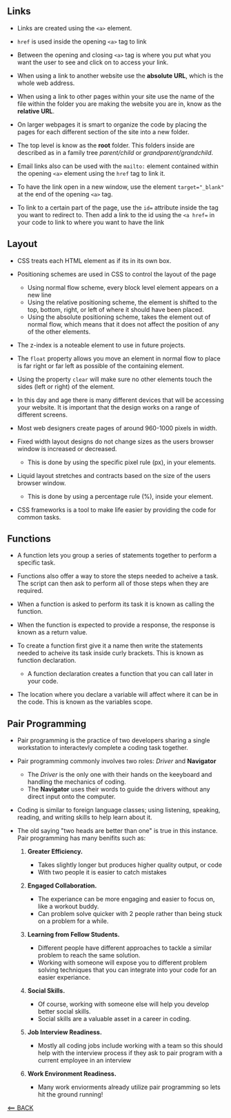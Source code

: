 ## Links

- Links are created using the `<a>` element.
- `href` is used inside the opening `<a>` tag to link

- Between the opening and closing `<a>` tag is where you put what you want the user to see and click on to access your link.
- When using a link to another website use the __absolute URL__,  which is the whole web address.

- When using a link to other pages within your site use the name of the file within the folder you are making the website you are in, know as the __relative URL__.

- On larger webpages it is smart to organize the code by placing the pages for each different section of the site into a new folder.

- The top level is know as the __root__ folder. This folders inside are described as in a family tree _parent/child_ or _grandparent/grandchild_.

- Email links also can be used with the `mailto:` element contained within the opening `<a>` element using the `href` tag to link it.

- To have the link open in a new window, use the element `target="_blank"` at the end of the opening `<a>` tag.

- To link to a certain part of the page, use the `id=` attribute inside the tag you want to redirect to. Then add a link to the id using the `<a href=` in your code to link to where you want to have the link

## Layout

- CSS treats each HTML element as if its in its own box.

- Positioning schemes are used in CSS to control the layout of the page

    - Using normal flow scheme, every block level element appears on a new line
    - Using the relative positioning scheme, the element is shifted to the top, bottom, right, or left of where it should have been placed.
    - Using the absolute positioning scheme, takes the element out of normal flow, which means that it does not affect the position of any of the other elements.

- The z-index is a noteable element to use in future projects.

- The `float` property allows you move an element in normal flow to place is far right or far left as possible of the containing element.

- Using the property `clear` will make sure no other elements touch the sides (left or right) of the element.

- In this day and age there is many different devices that will be accessing your website. It is important that the design works on a range of different screens.

- Most web designers create pages of around 960-1000 pixels in width.

- Fixed width layout designs do not change sizes as the users browser window is increased or decreased.

    - This is done by using the specific pixel rule (px), in your elements.

- Liquid layout stretches and contracts based on the size of the users browser window.

    - This is done by using a percentage rule (%), inside your element.

- CSS frameworks is a tool to make life easier by providing the code for common tasks.

## Functions

- A function lets you group a series of statements together to perform a specific task.

- Functions also offer a way to store the steps needed to acheive a task. The script can then ask to perform all of those steps when they are required.

- When a function is asked to perform its task it is known as calling the function.

- When the function is expected to provide a response, the response is known as a return value.

- To create a function first give it a name then write the statements needed to acheive its task inside curly brackets. This is known as function declaration.
    - A function declaration creates a function that you can call later in your code.

- The location where you declare a variable will affect where it can be in the code. This is known as the variables scope.

## Pair Programming

- Pair programming is the practice of two developers sharing a single workstation to interactevly complete a coding task together. 

- Pair programming commonly involves two roles: _Driver_ and __Navigator__

    - The _Driver_ is the only one with their hands on the keeyboard and handling the mechanics of coding.
    - The __Navigator__ uses their words to guide the drivers without any direct input onto the computer.

- Coding is similar to foreign language classes; using listening, speaking, reading, and writing skills to help learn about it.

- The old saying "two heads are better than one" is true in this instance. Pair programming has many benifits such as:

    1. __Greater Efficiency.__

        - Takes slightly longer but produces higher quality output, or code
        - With two people it is easier to catch mistakes
    2. __Engaged Collaboration.__

        - The experiance can be more engaging and easier to focus on, like a workout buddy.
        - Can problem solve quicker with 2 people rather than being stuck on a problem for a while.
    3. __Learning from Fellow Students.__

        - Different people have different approaches to tackle a similar problem to reach the same solution.
        - Working with someone will expose you to different problem solving techniques that you can integrate into your code for an easier experiance.
    4. __Social Skills.__

        - Of course, working with someone else will help you develop better social skills.
        - Social skills are a valuable asset in a career in coding.
    5. __Job Interview Readiness.__

        - Mostly all coding jobs include working with a team so this should help with the interview process if they ask to pair program with a current employee in an interview
    6. __Work Environment Readiness.__

        - Many work enviorments already utilize pair programming so lets hit the ground running!



[<== BACK](README.md)